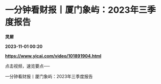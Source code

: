# 一分钟看财报丨厦门象屿：2023年三季度报告
**灵犀**

**2023-11-01 00:20**

**https://www.yicai.com/video/101891904.html**

点击视频，速览要点──

一分钟看财报丨厦门象屿：2023年三季度报告